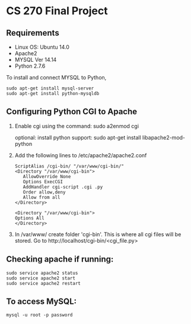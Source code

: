 # CS 270 Final Project
## Requirements
* Linux OS: Ubuntu 14.0
* Apache2 
* MYSQL Ver 14.14 
* Python 2.7.6

To install and connect MYSQL to Python,

	sudo apt-get install mysql-server
	sudo apt-get install python-mysqldb

## Configuring Python CGI to Apache  

1. Enable cgi using the command: sudo a2enmod cgi
	
	optional: install python support: 
		sudo apt-get install libapache2-mod-python

2. Add the following lines to /etc/apache2/apache2.conf
	
	```
	ScriptAlias /cgi-bin/ "/var/www/cgi-bin/"
	<Directory "/var/www/cgi-bin">
	   AllowOverride None
	   Options ExecCGI
	   AddHandler cgi-script .cgi .py
	   Order allow,deny
	   Allow from all
	</Directory>

	<Directory "/var/www/cgi-bin">
	Options All
	</Directory>
	```

3. In  /var/www/ create folder 'cgi-bin'. This is where all cgi files will be stored. 
Go to http://localhost/cgi-bin/<cgi_file.py>

## Checking apache if running:

	sudo service apache2 status
	sudo service apache2 start
	sudo service apache2 restart

## To access MySQL: 

	mysql -u root -p password
